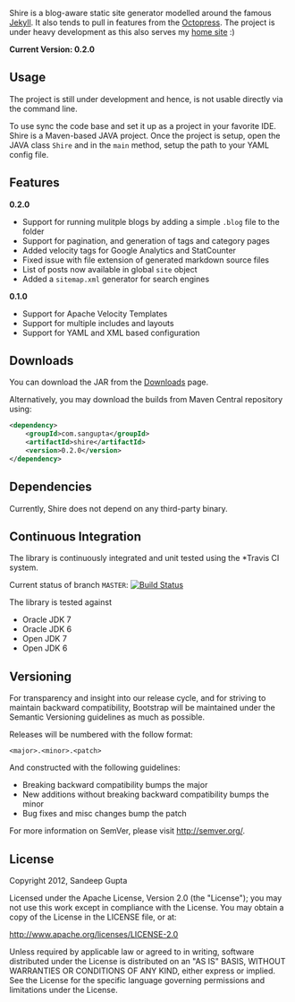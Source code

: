 Shire is a blog-aware static site generator modelled around the famous [Jekyll](https://github.com/mojombo/jekyll). It also tends to pull in features from the [Octopress](https://github.com/imathis/octopress). The project is under heavy development as this also serves my [home site](http://www.sangupta.com) :)

**Current Version: 0.2.0**

Usage
-----

The project is still under development and hence, is not usable directly via the command line. 

To use sync the code base and set it up as a project in your favorite IDE. Shire is a Maven-based JAVA project. Once the project is setup, open the JAVA class `Shire` and in the `main` method, setup the path to your YAML config file.

Features
--------

**0.2.0**

* Support for running mulitple blogs by adding a simple `.blog` file to the folder
* Support for pagination, and generation of tags and category pages
* Added velocity tags for Google Analytics and StatCounter
* Fixed issue with file extension of generated markdown source files
* List of posts now available in global `site` object
* Added a `sitemap.xml` generator for search engines

**0.1.0**

* Support for Apache Velocity Templates
* Support for multiple includes and layouts
* Support for YAML and XML based configuration 

Downloads
---------
You can download the JAR from the [Downloads](https://github.com/sangupta/shire/downloads) page.

Alternatively, you may download the builds from Maven Central repository using:

```xml
<dependency>
    <groupId>com.sangupta</groupId>
    <artifactId>shire</artifactId>
    <version>0.2.0</version>
</dependency>
```

Dependencies
------------

Currently, Shire does not depend on any third-party binary.

Continuous Integration
----------------------
The library is continuously integrated and unit tested using the *Travis CI system.

Current status of branch `MASTER`: [![Build Status](https://secure.travis-ci.org/sangupta/shire.png?branch=master)](http://travis-ci.org/sangupta/shire)

The library is tested against

* Oracle JDK 7
* Oracle JDK 6
* Open JDK 7
* Open JDK 6

Versioning
----------

For transparency and insight into our release cycle, and for striving to maintain backward compatibility, Bootstrap will be maintained under the Semantic Versioning guidelines as much as possible.

Releases will be numbered with the follow format:

`<major>.<minor>.<patch>`

And constructed with the following guidelines:

* Breaking backward compatibility bumps the major
* New additions without breaking backward compatibility bumps the minor
* Bug fixes and misc changes bump the patch

For more information on SemVer, please visit http://semver.org/.

License
-------

Copyright 2012, Sandeep Gupta

Licensed under the Apache License, Version 2.0 (the "License"); you may not use this work except in compliance with the License. You may obtain a copy of the License in the LICENSE file, or at:

http://www.apache.org/licenses/LICENSE-2.0

Unless required by applicable law or agreed to in writing, software distributed under the License is distributed on an "AS IS" BASIS, WITHOUT WARRANTIES OR CONDITIONS OF ANY KIND, either express or implied. See the License for the specific language governing permissions and limitations under the License.
